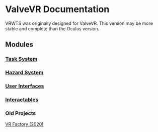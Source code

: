 # ValveVR Documentation

VRWTS was originally designed for ValveVR. This version may be more stable and complete than the Oculus version.

## Modules

### [Task System](/valvevr/tasks)

### [Hazard System](/valvevr/hazards)

### [User Interfaces](/valvevr/ui)

### [Interactables](/valvevr/interactables)

### Old Projects
[VR Factory (2020)](https://github.com/jlouis2k4/VR-Construction-Training-System)

